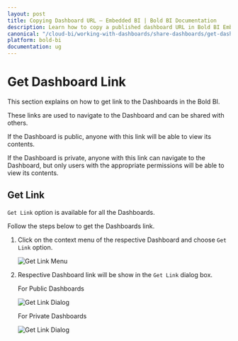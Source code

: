 ```yaml
---
layout: post
title: Copying Dashboard URL – Embedded BI | Bold BI Documentation
description: Learn how to copy a published dashboard URL in Bold BI Embedded from dashboard listing or dashboard itself to share with others.
canonical: "/cloud-bi/working-with-dashboards/share-dashboards/get-dashboard-link/"
platform: bold-bi
documentation: ug
---
```


# Get Dashboard Link

This section explains on how to get link to the Dashboards in the Bold BI.

These links are used to navigate to the Dashboard and can be shared with others.

If the Dashboard is public, anyone with this link will be able to view its contents.

If the Dashboard is private, anyone with this link can navigate to the Dashboard, but only users with the appropriate permissions will be able to view its contents.

## Get Link 

`Get Link` option is available for all the Dashboards.

Follow the steps below to get the Dashboards link.

1. Click on the context menu of the respective Dashboard and choose `Get Link` option.

	![Get Link Menu](/bold-bi-docs/static/assets/embedded/working-with-dashboards/share-dashboards/images/get-link-menu.png)

2. Respective Dashboard link will be show in the `Get Link` dialog box.

    For Public Dashboards

    ![Get Link Dialog](/bold-bi-docs/static/assets/embedded/working-with-dashboards/share-dashboards/images/get-link-public.png) 

    For Private Dashboards
    
    ![Get Link Dialog](/bold-bi-docs/static/assets/embedded/working-with-dashboards/share-dashboards/images/get-link-private.png)